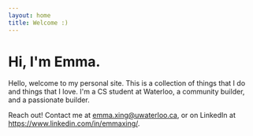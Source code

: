 ```yaml
---
layout: home
title: Welcome :)
---
```


# Hi, I'm Emma.

Hello, welcome to my personal site. This is a collection of things that I do and things that I love.
I'm a CS student at Waterloo, a community builder, and a passionate builder. 

Reach out! Contact me at emma.xing@uwaterloo.ca, or on LinkedIn at https://www.linkedin.com/in/emmaxing/.
